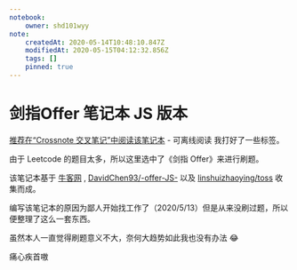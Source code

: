 ```yaml
---
notebook:
    owner: shd101wyy
note:
    createdAt: 2020-05-14T10:48:10.847Z
    modifiedAt: 2020-05-15T04:12:32.856Z
    tags: []
    pinned: true
---
```


# 剑指Offer 笔记本 JS 版本
[推荐在“Crossnote 交叉笔记”中阅读该笔记本](https://crossnote.app/?repo=https%3A%2F%2Fgithub.com%2Fshd101wyy%2Fjianzhi-offer-js.git&branch=master&filePath=README.md)    - 可离线阅读
我打好了一些标签。  
<!-- @crossnote.comment "id":"73ca1ec2-3416-437d-8b68-4379712c32b2" -->  
由于 Leetcode 的题目太多，所以这里选中了《剑指 Offer》来进行刷题。

该笔记本基于 [牛客网](https://www.nowcoder.com/ta/coding-interviews?asc=true&order=difficulty) , [DavidChen93/-offer-JS-](https://github.com/DavidChen93/-offer-JS-) 以及 [linshuizhaoying/toss](https://github.com/linshuizhaoying/toss) 收集而成。  

编写该笔记本的原因为鄙人开始找工作了（2020/5/13）但是从来没刷过题，所以便整理了这么一套东西。  

虽然本人一直觉得刷题意义不大，奈何大趋势如此我也没有办法 :joy:   

痛心疾首嗷

